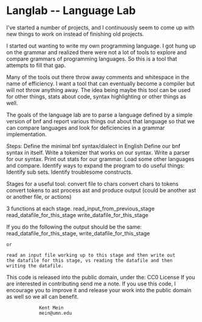 # Langlab   -- Language Lab

I've started a number of projects, and I continuously seem to come up with
new things to work on instead of finishing old projects.

I started out wanting to write my own programming language.  I got hung
up on the grammar and realized there were not a lot of tools to explore and
compare grammars of programming languages.  So this is a tool that attempts
to fill that gap.

Many of the tools out there throw away comments and whitespace in the name
of efficiency.  I want a tool that can eventually become a compiler but
will not throw anything away.  The idea being maybe this tool can be used for
other things, stats about code, syntax highlighting or other things as well.

The goals of the language lab are to parse a language defined by a simple
version of bnf and report various things out about that language so that
we can compare languages and look for deficiencies in a grammar implementation.

Steps:
	Define the minimal bnf syntax/dialect in English
	Define our bnf syntax in itself.
	Write a tokenizer that works on our syntax.
	Write a parser for our syntax.
	Print out stats for our grammar.
	Load some other languages and compare.
	Identify ways to expand the program to do useful things:
		Identify sub sets.
		Identify troublesome constructs.


Stages for a useful tool:
	convert file to chars
	convert chars to tokens
	convert tokens to ast
	process ast and produce output
		(could be another ast or another file, or actions)

3 functions at each stage.
	read_input_from_previous_stage
	read_datafile_for_this_stage
	write_datafile_for_this_stage

If you do the following the output should be the same:
	read_datafile_for_this_stage, write_datafile_for_this_stage

	or

	read an input file working up to this stage and then write out
	the datafile for this stage, vs reading the datafile and then
	writing the datafile.


This code is released into the public domain, under the: CC0 License
If you are interested in contributing send me a note.  If you use this
code, I encourage you to improve it and release your work into the public
domain as well so we all can benefit.

				Kent Mein
				mein@umn.edu
